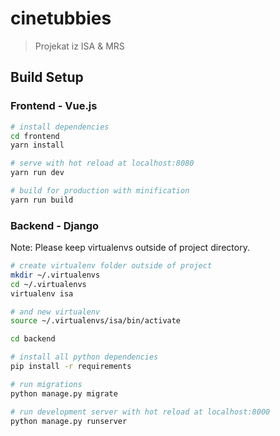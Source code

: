 # cinetubbies
> Projekat iz ISA &amp; MRS

## Build Setup

### Frontend - Vue.js
``` bash
# install dependencies
cd frontend
yarn install

# serve with hot reload at localhost:8080
yarn run dev

# build for production with minification
yarn run build

```
### Backend - Django
Note: Please keep virtualenvs outside of project directory.

``` bash
# create virtualenv folder outside of project
mkdir ~/.virtualenvs
cd ~/.virtualenvs
virtualenv isa

# and new virtualenv
source ~/.virtualenvs/isa/bin/activate

cd backend

# install all python dependencies
pip install -r requirements

# run migrations
python manage.py migrate

# run development server with hot reload at localhost:8000
python manage.py runserver
```